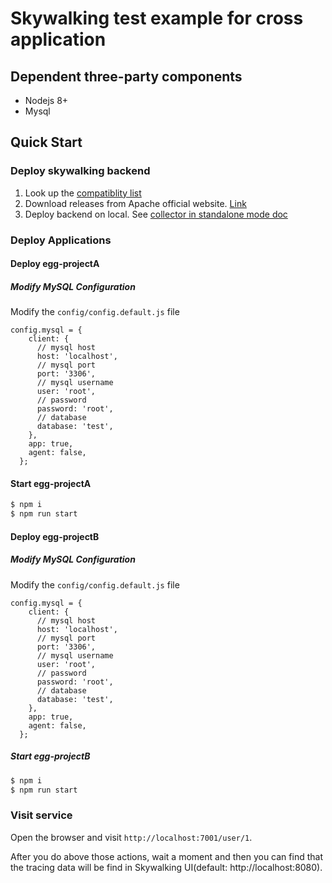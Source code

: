 # Skywalking test example for cross application

## Dependent three-party components
* Nodejs 8+
* Mysql

## Quick Start

### Deploy skywalking backend
1. Look up the [compatiblity list](https://github.com/OpenSkywalking/skywalking-nodejs/blob/master/docs/compatibility-list.md)
2. Download releases from Apache official website. [Link](http://skywalking.apache.org/downloads/)
3. Deploy backend on local. See [collector in standalone mode doc](https://github.com/apache/incubator-skywalking/blob/master/docs/en/Deploy-backend-in-standalone-mode.md)


### Deploy Applications

#### Deploy egg-projectA

##### Modify MySQL Configuration
Modify the `config/config.default.js` file

```
config.mysql = {
    client: {
      // mysql host
      host: 'localhost',
      // mysql port
      port: '3306',
      // mysql username
      user: 'root',
      // password
      password: 'root',
      // database
      database: 'test',
    },
    app: true,
    agent: false,
  };
```

#### Start egg-projectA

```bash
$ npm i
$ npm run start
```

#### Deploy egg-projectB

##### Modify MySQL Configuration
Modify the `config/config.default.js` file

```
config.mysql = {
    client: {
      // mysql host
      host: 'localhost',
      // mysql port
      port: '3306',
      // mysql username
      user: 'root',
      // password
      password: 'root',
      // database
      database: 'test',
    },
    app: true,
    agent: false,
  };
```

##### Start egg-projectB

```bash
$ npm i
$ npm run start
```

### Visit service
Open the browser and visit `http://localhost:7001/user/1`.

After you do above those actions, wait a moment and then you can find that the tracing data will be find in Skywalking UI(default: http://localhost:8080).

